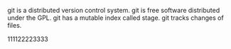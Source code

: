 git is a distributed version control system.
git is free software distributed under the GPL.
git has a mutable index called stage.
git tracks changes of files.

111122223333